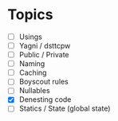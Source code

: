 # Topics
- [ ] Usings
- [ ] Yagni / dsttcpw
- [ ] Public / Private
- [ ] Naming
- [ ] Caching
- [ ] Boyscout rules
- [ ] Nullables
- [x] Denesting code
- [ ] Statics / State (global state)